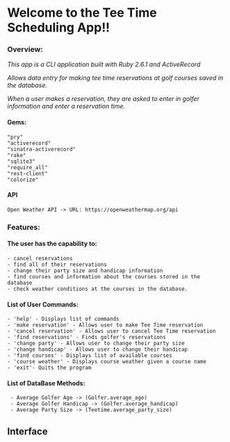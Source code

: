 # Welcome to the Tee Time Scheduling App!!

### Overview:
  _This app is a CLI application built with Ruby 2.6.1 and ActiveRecord_

  _Allows data entry for making tee time reservations at golf courses saved in the database._

  _When a user makes a reservation, they are asked to enter in golfer information and enter a reservation time._
  
  #### Gems:
  ```
  "pry"
  "activerecord"
  "sinatra-activerecord"
  "rake"
  "sqlite3"
  "require_all"
  "rest-client"
  "colorize"
  ```
  
  #### API
  ```
  Open Weather API -> URL: https://openweathermap.org/api
  ```
  
  ### Features:

  #### The user has the capability to:
  ```
  - cancel reservations
  - find all of their reservations
  - change their party size and handicap information
  - find courses and information about the courses stored in the database
  - check weather conditions at the courses in the database.
  ```

  #### List of User Commands:
  ```
  - 'help' - Displays list of commands                              
  - 'make reservation' - Allows user to make Tee Time reservation 
  - 'cancel reservation' - Allows user to cancel Tee Time reservation
  - 'find reservations' - Finds golfer's reservations                
  - 'change party' - Allows user to change their party size          
  - 'change handicap' - Allows user to change their handicap         
  - 'find courses' - Displays list of available courses              
  - 'course weather' - Displays course weather given a course name  
  - 'exit'- Quits the program         
  ```

 #### List of DataBase Methods:
 ```
  - Average Golfer Age -> (Golfer.average_age)
  - Average Golfer Handicap -> (Golfer.average_handicap)
  - Average Party Size -> (Teetime.average_party_size)
 ```
 
 ## Interface
 
 
 
